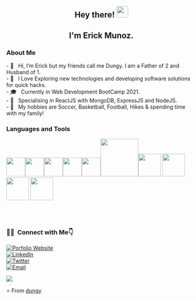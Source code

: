 <h2 align="center"> Hey there! <img src="https://raw.githubusercontent.com/iampavangandhi/iampavangandhi/master/gifs/Hi.gif" width="30px" height="30px">
<h2 align="center"> I'm Erick Munoz.</h2>



<h3>About Me </h3>
- 👋 &nbsp; Hi, I’m Erick but my friends call me Dungy. I am a Father of 2 and Husband of 1.<br>
- 🤔 &nbsp; I Love Exploring new technologies and developing software solutions for quick hacks.<br>
- 🎓 &nbsp; Currently in Web Development BootCamp 2021.<br>
- 💼 &nbsp; Specialising in ReactJS with MongoDB, ExpressJS and NodeJS.<br>
- 🌱 &nbsp; My hobbies are Soccer, Basketball, Football, Hikes & spending time with my family!


  <div>
  <h3>Languages and Tools</h3>
  <p>
   <img src="https://media3.giphy.com/media/ln7z2eWriiQAllfVcn/200w.webp" width="50"><img src="https://i.giphy.com/media/LMt9638dO8dftAjtco/200.webp"   width="50"><img src="https://i.giphy.com/media/eNAsjO55tPbgaor7ma/200w.webp" width="50"><img src="https://i.giphy.com/media/IdyAQJVN2kVPNUrojM/200.webp" width="50"><img src="https://media3.giphy.com/media/kdFc8fubgS31b8DsVu/giphy.webp" width="50"><img src="https://media.giphy.com/media/kH1DBkPNyZPOk0BxrM/giphy.gif" width="100"><img src="https://media.giphy.com/media/Sr8xDpMwVKOHUWDVRD/giphy.gif" width="60"> <img src="https://media.giphy.com/media/XAxylRMCdpbEWUAvr8/giphy.gif" width="60"> <img src="https://media.giphy.com/media/fsEaZldNC8A1PJ3mwp/giphy.gif" width="60"> <img src="https://media.giphy.com/media/gHnBLyeYE6hboT3t3o/giphy.gif" width="60">
  <p>
</div> 
  
<br/>

<!-- <a href="https://github.com/dungyy">
  <img width="45%" height="180em" src="https://github-readme-stats.vercel.app/api?username=dungyy&show_icons=true" />
  <img width="45%" align="right" height="180em" src="https://github-readme-stats.vercel.app/api/top-langs/?username=dungyy&layout=compact" />
</a> -->

<br/>

<h3 align=""> 🤝🏻 &nbsp;Connect with Me👇 </h3>

<p align="">
<a href="http://www.erickmunoz.tech"><img alt="Porfolio Website" src="https://img.shields.io/badge/www.erickmunoz.tech-blue?style=flat-square&logo=google-chrome"></a><br>
<a href="https://www.linkedin.com/in/dungy/"><img alt="LinkedIn" src="https://img.shields.io/badge/LinkedIn-ErickMunoz-blue?style=flat-square&logo=linkedin"></a><br>
<a href="https://twitter.com/codewithdungy"><img alt="Twitter" src="https://img.shields.io/badge/Twitter-codewithDungy-blue?style=flat-square&logo=twitter"></a><br>
<a href="mailto:erickmunoz13@gmail.com"><img alt="Email" src="https://img.shields.io/badge/Email-Erickmunoz13@gmail.com-blue?style=flat-square&logo=gmail"></a>
</p>

<p align="">
<img src="https://visitor-badge.laobi.icu/badge?page_id=saviomartin" id="counter">
</p>
  


⭐️ From [dungy](https://github.com/dungyy)
